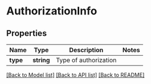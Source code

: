 # AuthorizationInfo

## Properties
Name | Type | Description | Notes
------------ | ------------- | ------------- | -------------
**type** | **string** | Type of authorization | 

[[Back to Model list]](../README.md#documentation-for-models) [[Back to API list]](../README.md#documentation-for-api-endpoints) [[Back to README]](../README.md)


